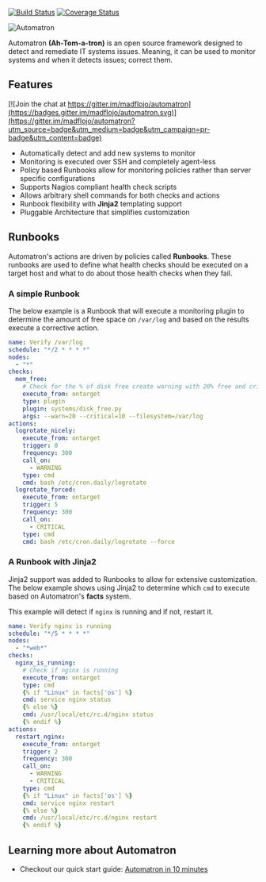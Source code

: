 [![Build Status](https://travis-ci.org/madflojo/automatron.svg?branch=develop)](https://travis-ci.org/madflojo/automatron) [![Coverage Status](https://coveralls.io/repos/github/madflojo/automatron/badge.svg?branch=develop)](https://coveralls.io/github/madflojo/automatron?branch=develop)

![Automatron](docs/img/logo_huge.png)

Automatron **(Ah-Tom-a-tron)** is an open source framework designed to detect and remediate IT systems issues. Meaning, it can be used to monitor systems and when it detects issues; correct them.

## Features

[![Join the chat at https://gitter.im/madflojo/automatron](https://badges.gitter.im/madflojo/automatron.svg)](https://gitter.im/madflojo/automatron?utm_source=badge&utm_medium=badge&utm_campaign=pr-badge&utm_content=badge)

* Automatically detect and add new systems to monitor
* Monitoring is executed over SSH and completely agent-less
* Policy based Runbooks allow for monitoring policies rather than server specific configurations
* Supports Nagios compliant health check scripts
* Allows arbitrary shell commands for both checks and actions
* Runbook flexibility with **Jinja2** templating support
* Pluggable Architecture that simplifies customization

## Runbooks

Automatron's actions are driven by policies called **Runbooks**. These runbooks are used to define what health checks should be executed on a target host and what to do about those health checks when they fail.

### A simple Runbook

The below example is a Runbook that will execute a monitoring plugin to determine the amount of free space on `/var/log` and based on the results execute a corrective action.

```yaml
name: Verify /var/log
schedule: "*/2 * * * *"
nodes:
  - "*"
checks:
  mem_free:
    # Check for the % of disk free create warning with 20% free and critical for 10% free
    execute_from: ontarget
    type: plugin
    plugin: systems/disk_free.py
    args: --warn=20 --critical=10 --filesystem=/var/log
actions:
  logrotate_nicely:
    execute_from: ontarget
    trigger: 0
    frequency: 300
    call_on:
      - WARNING
    type: cmd
    cmd: bash /etc/cron.daily/logrotate
  logrotate_forced:
    execute_from: ontarget
    trigger: 5
    frequency: 300
    call_on:
      - CRITICAL
    type: cmd
    cmd: bash /etc/cron.daily/logrotate --force
```

### A Runbook with Jinja2

Jinja2 support was added to Runbooks to allow for extensive customization. The below example shows using Jinja2 to determine which `cmd` to execute based on Automatron's **facts** system.

This example will detect if `nginx` is running and if not, restart it.

```yaml
name: Verify nginx is running
schedule: "*/5 * * * *"
nodes:
  - "*web*"
checks:
  nginx_is_running:
    # Check if nginx is running
    execute_from: ontarget
    type: cmd
    {% if "Linux" in facts['os'] %}
    cmd: service nginx status
    {% else %}
    cmd: /usr/local/etc/rc.d/nginx status
    {% endif %}
actions:
  restart_nginx:
    execute_from: ontarget
    trigger: 2
    frequency: 300
    call_on:
      - WARNING
      - CRITICAL
    type: cmd
    {% if "Linux" in facts['os'] %}
    cmd: service nginx restart
    {% else %}
    cmd: /usr/local/etc/rc.d/nginx restart
    {% endif %}
```

## Learning more about Automatron

* Checkout our quick start guide: [Automatron in 10 minutes](docs/quick-start.md)
